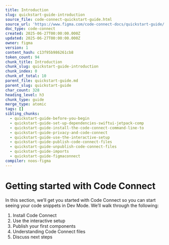 ```yaml
---
title: Introduction
slug: quickstart-guide-introduction
source_file: code-connect-quickstart-guide.html
source_url: 'https://www.figma.com/code-connect-docs/quickstart-guide/'
doc_type: code-connect
created: 2025-06-27T00:00:00.000Z
updated: 2025-06-27T00:00:00.000Z
owner: figma
version: 1
content_hash: c13f95b986261cb8
token_count: 94
chunk_title: Introduction
chunk_slug: quickstart-guide-introduction
chunk_index: 0
chunk_of_total: 10
parent_file: quickstart-guide.md
parent_slug: quickstart-guide
char_count: 328
heading_level: h3
chunk_type: guide
merge_type: atomic
tags: []
sibling_chunks:
  - quickstart-guide-before-you-begin
  - quickstart-guide-set-up-dependencies-swiftui-jetpack-comp
  - quickstart-guide-install-the-code-connect-command-line-to
  - quickstart-guide-privacy-and-code-connect
  - quickstart-guide-use-the-interactive-setup
  - quickstart-guide-publish-code-connect-files
  - quickstart-guide-unpublish-code-connect-files
  - quickstart-guide-imports
  - quickstart-guide-figmaconnect
compiler: noos-figma
---
```


# Getting started with Code Connect

In this section, we’ll get you started with Code Connect so you can start seeing your code snippets in Dev Mode. We’ll walk through the following:

1. Install Code Connect
2. Use the interactive setup
3. Publish your first components
4. Understanding Code Connect files
5. Discuss next steps
